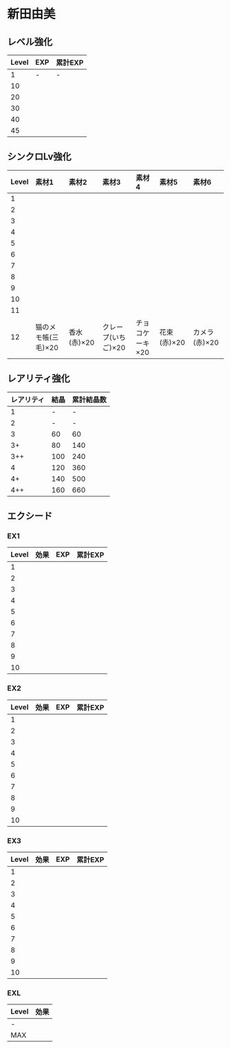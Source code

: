 # 新田由美

## レベル強化

|Level|EXP|累計EXP|
|:--|:--|:--|
|1|-|-|
|10|||
|20||
|30|||
|40|||
|45|||

## シンクロLv強化

|Level|素材1|素材2|素材3|素材4|素材5|素材6|
|:--|:--|:--|:--|:--|:--|:--|
|1|||||||
|2|||||||
|3|||||||
|4|||||||
|5|||||||
|6|||||||
|7|||||||
|8|||||||
|9|||||||
|10|||||||
|11|||||||
|12|猫のメモ帳(三毛)×20|香水(赤)×20|クレープ(いちご)×20|チョコケーキ×20|花束(赤)×20|カメラ(赤)×20|

## レアリティ強化

|レアリティ|結晶|累計結晶数|
|:--|:--|:--|
|1|-|-|
|2|-|-|
|3|60|60|
|3+|80|140|
|3++|100|240|
|4|120|360|
|4+|140|500|
|4++|160|660|

## エクシード

### EX1

|Level|効果|EXP|累計EXP|
|:--|:--|:--|:--|
|1||||
|2||||
|3||||
|4||||
|5||||
|6||||
|7||||
|8||||
|9||||
|10||||

### EX2

|Level|効果|EXP|累計EXP|
|:--|:--|:--|:--|
|1||||
|2||||
|3||||
|4||||
|5||||
|6||||
|7||||
|8||||
|9||||
|10||||

### EX3

|Level|効果|EXP|累計EXP|
|:--|:--|:--|:--|
|1||||
|2||||
|3||||
|4||||
|5||||
|6||||
|7||||
|8||||
|9||||
|10||||

### EXL

|Level|効果|
|:--|:--|
|-||
|MAX||